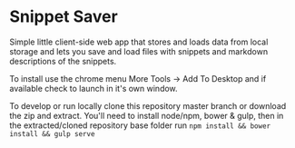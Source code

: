 # Snippet Saver

Simple little client-side web app that stores and loads data from local storage and lets you save and load files with snippets and markdown descriptions of the snippets.

To install use the chrome menu More Tools -> Add To Desktop and if available check to launch in it's own window.

To develop or run locally clone this repository master branch or download the zip and extract.  You'll need to install node/npm, bower & gulp, then in the extracted/cloned repository base folder run `npm install && bower install && gulp serve`
